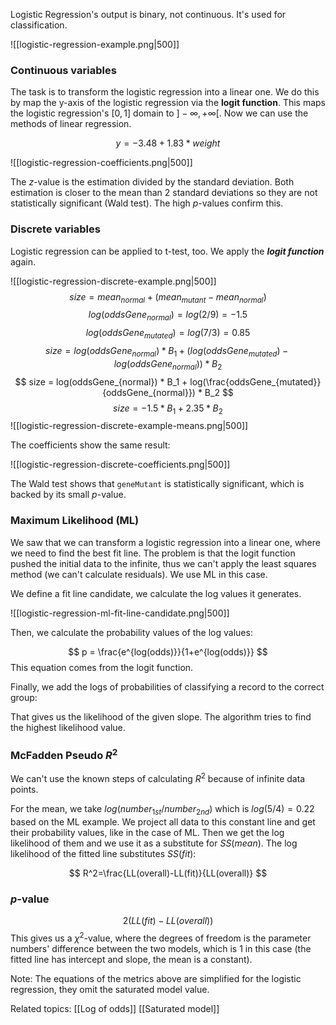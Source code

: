 Logistic Regression's output is binary, not continuous. It's used for classification.

![[logistic-regression-example.png|500]]
### Continuous variables

The task is to transform the logistic regression into a linear one. We do this by map the y-axis of the logistic regression via the **logit function**. This maps the logistic regression's $[0,  1]$ domain to $]-\infty, +\infty[$. Now we can use the methods of linear regression. 

$$
y = -3.48+1.83*weight
$$

![[logistic-regression-coefficients.png|500]]

The $z$-value is the estimation divided by the standard deviation. Both estimation is closer to the mean than 2 standard deviations so they are not statistically significant (Wald test). The high $p$-values confirm this.

### Discrete variables

Logistic regression can be applied to t-test, too. We apply the ***logit function*** again.

![[logistic-regression-discrete-example.png|500]]
$$
size = mean_{normal}+(mean_{mutant}-mean_{normal})
$$
$$
log(oddsGene_{normal})=log(2/9)=-1.5
$$
$$
log(oddsGene_{mutated})=log(7/3)=0.85
$$
$$
size = log(oddsGene_{normal}) * B_1 + (log(oddsGene_{mutated})-log(oddsGene_{normal})) * B_2
$$
$$
size = log(oddsGene_{normal}) * B_1 + log(\frac{oddsGene_{mutated}}{oddsGene_{normal}}) * B_2
$$
$$
size = -1.5*B_1+2.35*B_2
$$
![[logistic-regression-discrete-example-means.png|500]]

The coefficients show the same result:

![[logistic-regression-discrete-coefficients.png|500]]

The Wald test shows that `geneMutant` is statistically significant, which is backed by its small $p$-value.

### Maximum Likelihood (ML)

We saw that we can transform a logistic regression into a linear one, where we need to find the best fit line. The problem is that the logit function pushed the initial data to the infinite, thus we can't apply the least squares method (we can't calculate residuals). We use ML in this case.

We define a fit line candidate, we calculate the log values it generates.

![[logistic-regression-ml-fit-line-candidate.png|500]]

Then, we calculate the probability values of the log values:

$$
p = \frac{e^{log(odds)}}{1+e^{log(odds)}}
$$
This equation comes from the logit function.

Finally, we add the logs of probabilities of classifying a record to the correct group:

That gives us the likelihood of the given slope. The algorithm tries to find the highest likelihood value.

### McFadden Pseudo $R^2$

We can't use the known steps of calculating $R^2$ because of infinite data points.

For the mean, we take $log(number_{1st}/number_{2nd})$ which is $log(5/4)=0.22$ based on the ML example. We project all data to this constant line and get their probability values, like in the case of ML. Then we get the log likelihood of them and we use it as a substitute for $SS(mean)$. The log likelihood of the fitted line substitutes $SS(fit)$:

$$
R^2=\frac{LL(overall)-LL(fit)}{LL(overall)}
$$
### $p$-value

$$
2(LL(fit)-LL(overall))
$$
This gives us a $\chi^2$-value, where the degrees of freedom is the parameter numbers' difference between the two models, which is 1 in this case (the fitted line has intercept and slope, the mean is a constant).

Note: The equations of the metrics above are simplified for the logistic regression, they omit the saturated model value.

Related topics:
[[Log of odds]]
[[Saturated model]]

